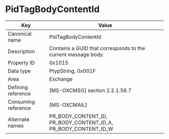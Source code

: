 # PidTagBodyContentId

| Key | Value |
|---|---|
| Canonical name | PidTagBodyContentId |
| Description | Contains a GUID that corresponds to the current message body. |
| Property ID | 0x1015 |
| Data type | PtypString, 0x001F |
| Area | Exchange |
| Defining reference | [MS-OXCMSG] section 2.2.1.56.7 |
| Consuming reference | [MS-OXCMAIL] |
| Alternate names | PR_BODY_CONTENT_ID, PR_BODY_CONTENT_ID_A, PR_BODY_CONTENT_ID_W |
